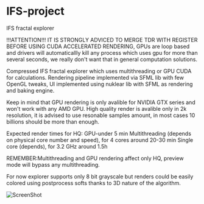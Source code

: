 # IFS-project
IFS fractal explorer

!!!ATTENTION!!! IT IS STRONGLY ADVICED TO MERGE TDR WITH REGISTER BEFORE USING CUDA ACCELERATED RENDERING, GPUs are loop based and drivers will automaticallly kill any process which uses gpu for more than several seconds, we really don't want that in general computation solutions.

Compressed IFS fractal explorer which uses multithreading or GPU CUDA for calculations. 
Rendering pipeline implemented via SFML lib with few OpenGL tweaks, 
UI implemented using nuklear lib with SFML as rendering and baking engine.

Keep in mind that GPU rendering is only avalible for NVIDIA GTX series and won't work with any AMD GPU.
High quality render is avalible only in 2k resolution, it is advised to use resonable samples amount, in most cases 10 billions should be more than enough.

Expected render times for HQ:
GPU-under 5 min
Multithreading (depends on physical core number and speed), for 4 cores around 20-30 min
Single core (depends), for 3.2 GHz around 1.5h

REMEMBER:Multithreading and GPU rendering affect only HQ, preview mode will bypass any multithreading.

For now explorer supports only 8 bit grayscale but renders could be easily colored using postprocess softs thanks to 3D nature of the algorithm.

![ScreenShot](/render_examples/ifs5edited.png)
